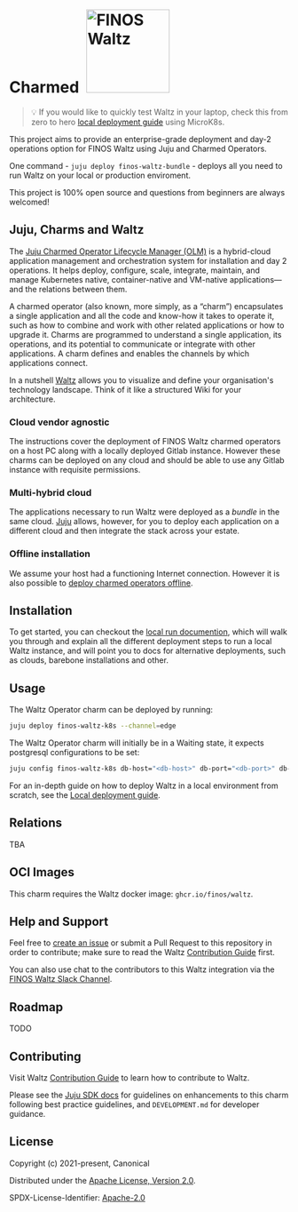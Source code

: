 # Charmed &nbsp;<img src="https://user-images.githubusercontent.com/5586487/152134303-f3a34f04-d459-4581-87df-cbd0d8e6a29f.png" alt="FINOS Waltz" width="150"/>

> 💡 If you would like to quickly test Waltz in your laptop, check this from zero to hero [local deployment guide](TODO) using MicroK8s. 

This project aims to provide an enterprise-grade deployment and day-2 operations option for FINOS Waltz using Juju and Charmed Operators.

One command - `juju deploy finos-waltz-bundle` - deploys all you need to run Waltz on your local or production enviroment. 

This project is 100% open source and questions from beginners are always welcomed!

## Juju, Charms and Waltz

The [Juju Charmed Operator Lifecycle Manager (OLM)](https://juju.is/docs/olm) is a hybrid-cloud application management and orchestration system for installation and day 2 operations. It helps deploy, configure, scale, integrate, maintain, and manage Kubernetes native, container-native and VM-native applications—and the relations between them.

A charmed operator (also known, more simply, as a “charm”) encapsulates a single application and all the code and know-how it takes to operate it, such as how to combine and work with other related applications or how to upgrade it. Charms are programmed to understand a single application, its operations, and its potential to communicate or integrate with other applications. A charm defines and enables the channels by which applications connect.

In a nutshell [Waltz](https://github.com/finos/waltz) allows you to visualize and define your organisation's technology landscape. Think of it like a structured Wiki for your architecture.

### Cloud vendor agnostic

The instructions cover the deployment of FINOS Waltz charmed operators on a host PC along with a locally deployed Gitlab instance. However these charms can be deployed on any cloud and should be able to use any Gitlab instance with requisite permissions.

### Multi-hybrid cloud

The applications necessary to run Waltz were deployed as a _bundle_ in the same cloud. [Juju](https://juju.is/) allows, however, for you to deploy each application on a different cloud and then integrate the stack across your estate.

### Offline installation

We assume your host had a functioning Internet connection. However it is also possible to [deploy charmed operators offline](https://juju.is/docs/olm/working-offline).

## Installation
To get started, you can checkout the [local run documention](docs/LocalDeployment.md), which will walk you through and explain all the different deployment steps to run a local Waltz instance, and will point you to docs for alternative deployments, such as clouds, barebone installations and other.

## Usage

The Waltz Operator charm can be deployed by running:

```bash
juju deploy finos-waltz-k8s --channel=edge
```

The Waltz Operator charm will initially be in a Waiting state, it expects postgresql configurations to be set:

```bash
juju config finos-waltz-k8s db-host="<db-host>" db-port="<db-port>" db-name="<db-name>" db-username="<db-username>" db-password="<db-password>"
```

For an in-depth guide on how to deploy Waltz in a local environment from scratch, see the [Local deployment guide](doc/LocalDeployment.md).

## Relations

TBA

## OCI Images

This charm requires the Waltz docker image: ``ghcr.io/finos/waltz``.

## Help and Support

Feel free to [create an issue](https://github.com/pedroleaoc/waltz-integration-juju/issues/new/choose) or submit a Pull Request to this repository in order to contribute; make sure to read the Waltz [Contribution Guide](https://github.com/finos/waltz/blob/master/CONTRIBUTING.md) first.

You can also use chat to the contributors to this Waltz integration via the [FINOS Waltz Slack Channel](https://finos-lf.slack.com/archives/C01S1D746TW).

## Roadmap

TODO

## Contributing

Visit Waltz [Contribution Guide](https://github.com/finos/waltz/blob/master/CONTRIBUTING.md) to learn how to contribute to Waltz.

Please see the [Juju SDK docs](https://juju.is/docs/sdk) for guidelines on enhancements to this charm following best practice guidelines, and `DEVELOPMENT.md` for developer guidance.

## License

Copyright (c) 2021-present, Canonical

Distributed under the [Apache License, Version 2.0](http://www.apache.org/licenses/LICENSE-2.0).

SPDX-License-Identifier: [Apache-2.0](https://spdx.org/licenses/Apache-2.0)
